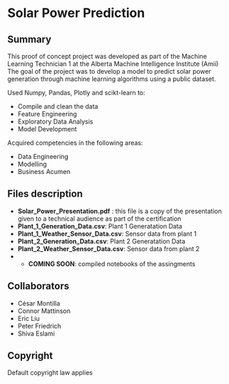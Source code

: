 # Solar Power Prediction

## Summary

This proof of concept project was developed as part of the Machine Learning Technician 1 at the Alberta Machine Intelligence Institute (Amii)
The goal of the project was to develop a model to predict solar power generation through machine learning algorithms using a public
dataset. 

Used Numpy, Pandas, Plotly and scikt-learn to:

* Compile and clean the data
* Feature Engineering
* Exploratory Data Analysis
* Model Development 

Acquired competencies in the following areas:
* Data Engineering
* Modelling
* Business Acumen

## Files description

* **Solar_Power_Presentation.pdf** : this file is a copy of the presentation given to a technical audience as part of the certification
* **Plant_1_Generation_Data.csv**: Plant 1 Generatation Data
* **Plant_1_Weather_Sensor_Data.csv**: Sensor data from plant 1
* **Plant_2_Generation_Data.csv**: Plant 2 Generatation Data
* **Plant_2_Weather_Sensor_Data.csv**: Sensor data from plant 2
* * **COMING SOON**: compiled notebooks of the assingments

## Collaborators

* César Montilla
* Connor Mattinson
* Eric Liu
* Peter Friedrich
* Shiva Eslami

## Copyright

Default copyright law applies
